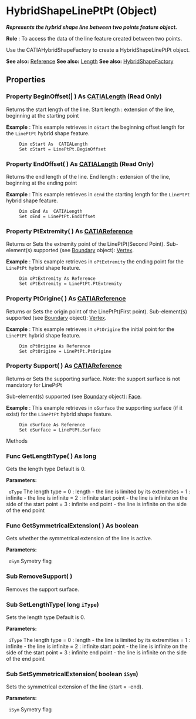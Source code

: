 # HybridShapeLinePtPt (Object)

**_Represents the hybrid shape line between two points feature object._**

**Role** : To access the data of the line feature created between two points.

Use the CATIAHybridShapeFactory to create a HybridShapeLinePtPt object.

**See also:**      [Reference](../InfInterfaces/interface_Reference_17481.md) **See also:**      [Length](../KnowledgeInterfaces/interface_Length_8108.md) **See also:**      [HybridShapeFactory](../GSMInterfaces/interface_HybridShapeFactory_68680.md)

## Properties

### Property **BeginOffset**(| ) As [CATIALength](../KnowledgeInterfaces/interface_Length_8108.md) (Read Only)

   Returns the start length of the line.
Start length : extension of the line, beginning at the starting point

**Example** :      This example retrieves in `oStart` the beginning offset length for the `LinePtPt` hybrid shape feature.

```VBScript
     Dim oStart As  CATIALength
     Set oStart = LinePtPt.BeginOffset

```

### Property **EndOffset**( ) As [CATIALength](../KnowledgeInterfaces/interface_Length_8108.md) (Read Only)

   Returns the end length of the line.
End length : extension of the line, beginning at the ending point

**Example** :      This example retrieves in `oEnd` the starting length for the `LinePtPt` hybrid shape feature.

```VBScript
     Dim oEnd As  CATIALength
     Set oEnd = LinePtPt.EndOffset

```

### Property **PtExtremity**( ) As [CATIAReference](../InfInterfaces/interface_Reference_17481.md)

   Returns or Sets the extremity point of the LinePtPt(Second Point).
Sub-element(s) supported (see [Boundary](../MecModInterfaces/interface_Boundary_14542.md) object): [Vertex](../MecModInterfaces/interface_Vertex_8466.md).

**Example** :      This example retrieves in `oPtExtremity` the ending point for the `LinePtPt` hybrid shape feature.

```VBScript
     Dim oPtExtremity As Reference
     Set oPtExtremity = LinePtPt.PtExtremity

```

### Property **PtOrigine**( ) As [CATIAReference](../InfInterfaces/interface_Reference_17481.md)

   Returns or Sets the origin point of the LinePtPt(First point).
Sub-element(s) supported (see [Boundary](../MecModInterfaces/interface_Boundary_14542.md) object): [Vertex](../MecModInterfaces/interface_Vertex_8466.md).

**Example** :      This example retrieves in `oPtOrigine` the initial point for the `LinePtPt` hybrid shape feature.

```VBScript
     Dim oPtOrigine As Reference
     Set oPtOrigine = LinePtPt.PtOrigine

```

### Property **Support**( ) As [CATIAReference](../InfInterfaces/interface_Reference_17481.md)

   Returns or Sets the supporting surface.
Note: the support surface is not mandatory for LinePtPt

Sub-element(s) supported (see [Boundary](../MecModInterfaces/interface_Boundary_14542.md) object): [Face](../MecModInterfaces/interface_Face_3398.md).

**Example** :      This example retrieves in `oSurface` the supporting surface (if it exist) for the `LinePtPt` hybrid shape feature.

```VBScript
     Dim oSurface As Reference
     Set oSurface = LinePtPt.Surface

```

Methods

### Func **GetLengthType**( ) As long

   Gets the length type Default is 0.

**Parameters:**

` oType`      The length type = 0 : length - the line is limited by its extremities = 1 : infinite - the line is infinite = 2 : infinite start point - the line is infinite on the side of the start point = 3 : infinite end point - the line is infinite on the side of the end point

### Func **GetSymmetricalExtension**( ) As boolean

   Gets whether the symmetrical extension of the line is active.

**Parameters:**

` oSym`      Symetry flag

### Sub **RemoveSupport**( )

   Removes the support surface.  
### Sub **SetLengthType**( long  `iType`)

   Sets the length type Default is 0.

**Parameters:**

` iType`      The length type = 0 : length - the line is limited by its extremities = 1 : infinite - the line is infinite = 2 : infinite start point - the line is infinite on the side of the start point = 3 : infinite end point - the line is infinite on the side of the end point

### Sub **SetSymmetricalExtension**( boolean  `iSym`)

   Sets the symmetrical extension of the line (start = -end).

**Parameters:**

` iSym`      Symetry flag